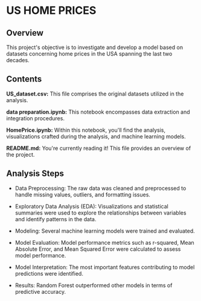 # US HOME PRICES
## Overview

This project's objective is to investigate and develop a model based on datasets concerning home prices in the USA spanning the last two decades.

## Contents

 **US_dataset.csv:** This file comprises the original datasets utilized in the analysis.

**data preparation.ipynb:** This notebook encompasses data extraction and integration procedures.

**HomePrice.ipynb:** Within this notebook, you'll find the analysis, visualizations crafted during the analysis, and machine learning models.

 **README.md:** You're currently reading it! This file provides an overview of the project.


## Analysis Steps

* Data Preprocessing: The raw data was cleaned and preprocessed to handle missing values, outliers, and formatting issues.

* Exploratory Data Analysis (EDA): Visualizations and statistical summaries were used to explore the relationships between variables and identify patterns in the data.

* Modeling: Several machine learning models were trained and evaluated.

* Model Evaluation: Model performance metrics such as r-squared, Mean Absolute Error, and Mean Squared Error were calculated to assess model performance.

* Model Interpretation: The most important features contributing to model predictions were identified.

* Results: Random Forest outperformed other models in terms of predictive accuracy.
